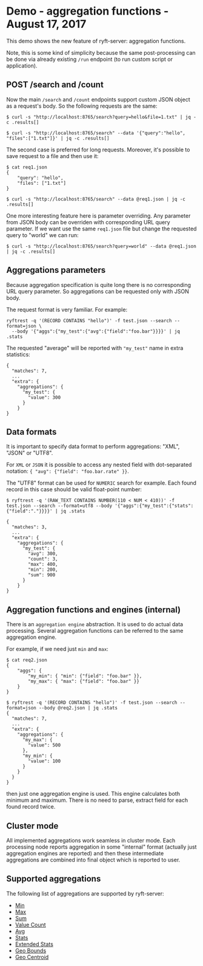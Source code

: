 # Demo - aggregation functions - August 17, 2017

This demo shows the new feature of ryft-server: aggregation functions.

Note, this is some kind of simplicity because the same post-processing can be done
via already existing `/run` endpoint (to run custom script or application).


## POST /search and /count

Now the main `/search` and `/count` endpoints support custom JSON object
as a request's body. So the following requests are the same:

```{.sh}
$ curl -s "http://localhost:8765/search?query=hello&file=1.txt" | jq -c .results[]

$ curl -s "http://localhost:8765/search" --data '{"query":"hello", "files":["1.txt"]}' | jq -c .results[]
```

The second case is preferred for long requests. Moreover, it's possible to
save request to a file and then use it:

```{.sh}
$ cat req1.json
{
	"query": "hello",
	"files": ["1.txt"]
}

$ curl -s "http://localhost:8765/search" --data @req1.json | jq -c .results[]
```

One more interesting feature here is parameter overriding. Any parameter from JSON
body can be overriden with corresponding URL query parameter. If we want use the
same `req1.json` file but change the requested query to "world" we can run:

```{.sh}
$ curl -s "http://localhost:8765/search?query=world" --data @req1.json | jq -c .results[]
```


## Aggregations parameters

Because aggregation specification is quite long there is no corresponding
URL query parameter. So aggregations can be requested only with JSON body.

The request format is very familiar. For example:

```{.sh}
ryftrest -q '(RECORD CONTAINS "hello")' -f test.json --search --format=json \
  --body '{"aggs":{"my_test":{"avg":{"field":"foo.bar"}}}}' | jq .stats
```

The requested "average" will be reported with `"my_test"` name in extra
statistics:

```{.json}
{
  "matches": 7,
  ...
  "extra": {
    "aggregations": {
      "my_test": {
        "value": 300
      }
    }
}
```


## Data formats

It is important to specify data format to perform aggregations: "XML", "JSON" or "UTF8".

For `XML` or `JSON` it is possible to access any nested field with dot-separated
notation: `{ "avg": {"field": "foo.bar.rate" }}`.

The "UTF8" format can be used for `NUMERIC` search for example. Each found record in this
case should be valid float-point number:

```{.sh}
$ ryftrest -q '(RAW_TEXT CONTAINS NUMBER(110 < NUM < 410))' -f test.json --search --format=utf8 --body '{"aggs":{"my_test":{"stats":{"field":"."}}}}' | jq .stats

{
  "matches": 3,
  ...
  "extra": {
    "aggregations": {
      "my_test": {
        "avg": 300,
        "count": 3,
        "max": 400,
        "min": 200,
        "sum": 900
      }
    }
}
```


## Aggregation functions and engines (internal)

There is an `aggregation engine` abstraction. It is used to do actual data
processing. Several aggregation functions can be referred to the same
aggregation engine.

For example, if we need just `min` and `max`:

```{.sh}
$ cat req2.json
{
	"aggs": {
		"my_min": { "min": {"field": "foo.bar" }},
		"my_max": { "max": {"field": "foo.bar" }}
	}
}

$ ryftrest -q '(RECORD CONTAINS "hello")' -f test.json --search --format=json --body @req2.json | jq .stats
{
  "matches": 7,
  ...
  "extra": {
    "aggregations": {
      "my_max": {
        "value": 500
      },
      "my_min": {
        "value": 100
      }
    }
  }
}
```

then just one aggregation engine is used. This engine calculates both minimum and maximum.
There is no need to parse, extract field for each found record twice.


## Cluster mode

All implemented aggregations work seamless in cluster mode. Each processing node
reports aggregation in some "internal" format (actually just aggregation engines
are reported) and then these intermediate aggregations are combined into final
object which is reported to user.


## Supported aggregations

The following list of aggregations are supported by ryft-server:

- [Min](../aggs.md#min-aggregation)
- [Max](../aggs.md#max-aggregation)
- [Sum](../aggs.md#sum-aggregation)
- [Value Count](../aggs.md#value-count-aggregation)
- [Avg](../aggs.md#avg-aggregation)
- [Stats](../aggs.md#stats-aggregation)
- [Extended Stats](../aggs.md#extended-stats-aggregation)
- [Geo Bounds](../aggs.md#geo-bounds-aggregation)
- [Geo Centroid](../aggs.md#geo-centroid-aggregation)
